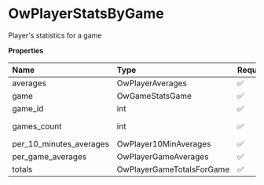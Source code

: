 # OwPlayerStatsByGame

Player's statistics for a game

**Properties**

| Name                    | Type                      | Required | Description     |
| :---------------------- | :------------------------ | :------- | :-------------- |
| averages                | OwPlayerAverages          | ✅       |                 |
| game                    | OwGameStatsGame           | ✅       | A game          |
| game_id                 | int                       | ✅       |                 |
| games_count             | int                       | ✅       | Number of games |
| per_10_minutes_averages | OwPlayer10MinAverages     | ✅       |                 |
| per_game_averages       | OwPlayerGameAverages      | ✅       |                 |
| totals                  | OwPlayerGameTotalsForGame | ✅       |                 |
